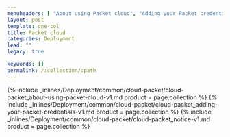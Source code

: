 ```yaml
---
menuheaders: [ "About using Packet cloud", "Adding your Packet credentials", "Notice" ]
layout: post
template: one-col
title: Packet cloud
categories: Deployment
lead: ""
legacy: true

keywords: []
permalink: /:collection/:path
---
```






<a href="#about-using-packet-cloud"></a>{% include _inlines/Deployment/common/cloud-packet/cloud-packet_about-using-packet-cloud-v1.md  product = page.collection %}
<a href="#adding-your-packet-credentials"></a>{% include _inlines/Deployment/common/cloud-packet/cloud-packet_adding-your-packet-credentials-v1.md  product = page.collection %}
<a href="#notice"></a>{% include _inlines/Deployment/common/cloud-packet/cloud-packet_notice-v1.md  product = page.collection %}